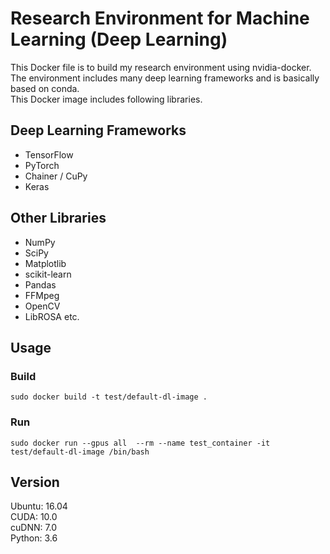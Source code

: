 # Research Environment for Machine Learning (Deep Learning)
This Docker file is to build my research environment using nvidia-docker.  
The environment includes many deep learning frameworks and is basically based on conda.  
This Docker image includes following libraries.

## Deep Learning Frameworks
* TensorFlow
* PyTorch
* Chainer / CuPy
* Keras

## Other Libraries
* NumPy
* SciPy
* Matplotlib
* scikit-learn
* Pandas
* FFMpeg
* OpenCV
* LibROSA
etc.

## Usage
### Build
`
sudo docker build -t test/default-dl-image .
`

### Run
`
sudo docker run --gpus all  --rm --name test_container -it test/default-dl-image /bin/bash
`

## Version
Ubuntu: 16.04  
CUDA: 10.0  
cuDNN: 7.0  
Python: 3.6  
